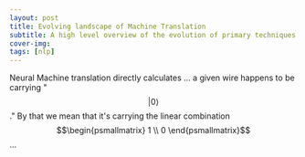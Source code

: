 ```yaml
---
layout: post
title: Evolving landscape of Machine Translation
subtitle: A high level overview of the evolution of primary techniques for machine translation
cover-img:
tags: [nlp]
---
```


Neural Machine translation directly calculates
... a given wire happens to be carrying "$$\lvert 0\rangle$$."
By that we mean that it's carrying the linear combination
$$\begin{psmallmatrix} 1 \\ 0 \end{psmallmatrix}$$ ...

